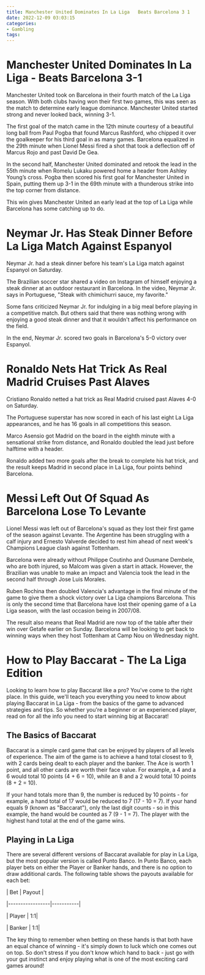```yaml
---
title: Manchester United Dominates In La Liga   Beats Barcelona 3 1
date: 2022-12-09 03:03:15
categories:
- Gambling
tags:
---
```



#  Manchester United Dominates In La Liga - Beats Barcelona 3-1

Manchester United took on Barcelona in their fourth match of the La Liga season. With both clubs having won their first two games, this was seen as the match to determine early league dominance. Manchester United started strong and never looked back, winning 3-1.

The first goal of the match came in the 12th minute courtesy of a beautiful long ball from Paul Pogba that found Marcus Rashford, who chipped it over the goalkeeper for his third goal in as many games. Barcelona equalized in the 29th minute when Lionel Messi fired a shot that took a deflection off of Marcus Rojo and past David De Gea.

In the second half, Manchester United dominated and retook the lead in the 55th minute when Romelu Lukaku powered home a header from Ashley Young’s cross. Pogba then scored his first goal for Manchester United in Spain, putting them up 3-1 in the 69th minute with a thunderous strike into the top corner from distance.

This win gives Manchester United an early lead at the top of La Liga while Barcelona has some catching up to do.

#  Neymar Jr. Has Steak Dinner Before La Liga Match Against Espanyol 

Neymar Jr. had a steak dinner before his team's La Liga match against Espanyol on Saturday.

The Brazilian soccer star shared a video on Instagram of himself enjoying a steak dinner at an outdoor restaurant in Barcelona. In the video, Neymar Jr. says in Portuguese, "Steak with chimichurri sauce, my favorite."

Some fans criticized Neymar Jr. for indulging in a big meal before playing in a competitive match. But others said that there was nothing wrong with enjoying a good steak dinner and that it wouldn't affect his performance on the field.

In the end, Neymar Jr. scored two goals in Barcelona's 5-0 victory over Espanyol.

#  Ronaldo Nets Hat Trick As Real Madrid Cruises Past Alaves 

Cristiano Ronaldo netted a hat trick as Real Madrid cruised past Alaves 4-0 on Saturday.

The Portuguese superstar has now scored in each of his last eight La Liga appearances, and he has 16 goals in all competitions this season.

Marco Asensio got Madrid on the board in the eighth minute with a sensational strike from distance, and Ronaldo doubled the lead just before halftime with a header.

Ronaldo added two more goals after the break to complete his hat trick, and the result keeps Madrid in second place in La Liga, four points behind Barcelona.

#  Messi Left Out Of Squad As Barcelona Lose To Levante 

Lionel Messi was left out of Barcelona's squad as they lost their first game of the season against Levante. The Argentine has been struggling with a calf injury and Ernesto Valverde decided to rest him ahead of next week's Champions League clash against Tottenham.

Barcelona were already without Philippe Coutinho and Ousmane Dembele, who are both injured, so Malcom was given a start in attack. However, the Brazilian was unable to make an impact and Valencia took the lead in the second half through Jose Luis Morales.

Ruben Rochina then doubled Valencia's advantage in the final minute of the game to give them a shock victory over La Liga champions Barcelona. This is only the second time that Barcelona have lost their opening game of a La Liga season, with the last occasion being in 2007/08.

The result also means that Real Madrid are now top of the table after their win over Getafe earlier on Sunday. Barcelona will be looking to get back to winning ways when they host Tottenham at Camp Nou on Wednesday night.

#  How to Play Baccarat - The La Liga Edition

Looking to learn how to play Baccarat like a pro? You've come to the right place. In this guide, we'll teach you everything you need to know about playing Baccarat in La Liga - from the basics of the game to advanced strategies and tips. So whether you're a beginner or an experienced player, read on for all the info you need to start winning big at Baccarat!

## The Basics of Baccarat

Baccarat is a simple card game that can be enjoyed by players of all levels of experience. The aim of the game is to achieve a hand total closest to 9, with 2 cards being dealt to each player and the banker. The Ace is worth 1 point, and all other cards are worth their face value. For example, a 4 and a 6 would total 10 points (4 + 6 = 10), while an 8 and a 2 would total 10 points (8 + 2 = 10).

If your hand totals more than 9, the number is reduced by 10 points - for example, a hand total of 17 would be reduced to 7 (17 - 10 = 7). If your hand equals 9 (known as "Baccarat"), only the last digit counts - so in this example, the hand would be counted as 7 (9 - 1 = 7). The player with the highest hand total at the end of the game wins.

## Playing in La Liga

There are several different versions of Baccarat available for play in La Liga, but the most popular version is called Punto Banco. In Punto Banco, each player bets on either the Player or Banker hands, and there is no option to draw additional cards. The following table shows the payouts available for each bet:

| Bet | Payout |

|-----------------|-----------|

| Player | 1:1|

| Banker | 1:1|


The key thing to remember when betting on these hands is that both have an equal chance of winning - it's simply down to luck which one comes out on top. So don't stress if you don't know which hand to back - just go with your gut instinct and enjoy playing what is one of the most exciting card games around!